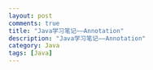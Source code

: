 ```yaml
---
layout: post
comments: true
title: "Java学习笔记——Annotation"
description: "Java学习笔记——Annotation"
category: Java
tags: [Java]
---
```




<!--more-->
